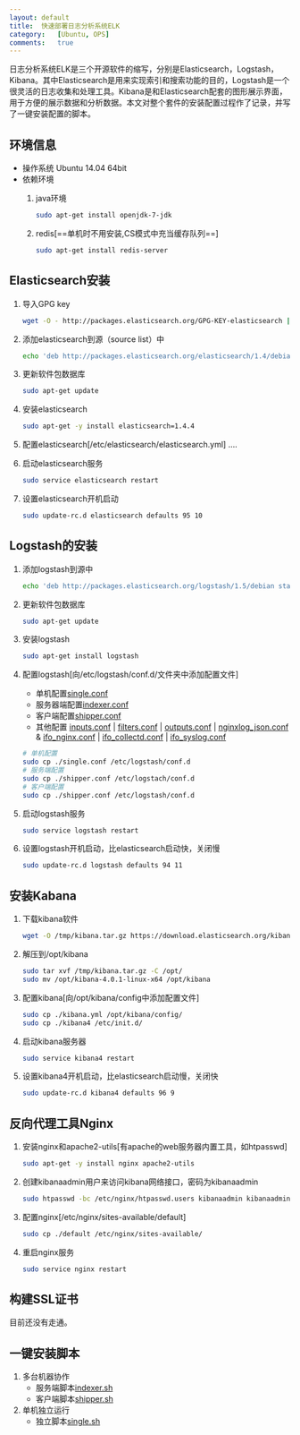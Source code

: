 ```yaml
---
layout:	default
title:	快速部署日志分析系统ELK
category:	[Ubuntu, OPS]
comments:	true
---
```

日志分析系统ELK是三个开源软件的缩写，分别是Elasticsearch，Logstash，Kibana。其中Elasticsearch是用来实现索引和搜索功能的目的，Logstash是一个很灵活的日志收集和处理工具。Kibana是和Elasticsearch配套的图形展示界面，用于方便的展示数据和分析数据。本文对整个套件的安装配置过程作了记录，并写了一键安装配置的脚本。


## 环境信息
* 操作系统 Ubuntu 14.04 64bit
* 依赖环境 
	1. java环境
	
		```bash
		sudo apt-get install openjdk-7-jdk
		```
	2. redis[==单机时不用安装,CS模式中充当缓存队列==]

		```bash
		sudo apt-get install redis-server
		```

## Elasticsearch安装
1. 导入GPG key
	
	```bash
	wget -O - http://packages.elasticsearch.org/GPG-KEY-elasticsearch | sudo apt-key add -
	```
2. 添加elasticsearch到源（source list）中

	```bash
	echo 'deb http://packages.elasticsearch.org/elasticsearch/1.4/debian stable main' | sudo tee /etc/apt/sources.list.d/elasticsearch.list
	```
3. 更新软件包数据库

	```bash
	sudo apt-get update
	```
4. 安装elasticsearch

	```bash
	sudo apt-get -y install elasticsearch=1.4.4
	```
5. 配置elasticsearch[/etc/elasticsearch/elasticsearch.yml]
	....

6. 启动elasticsearch服务

	```bash
	sudo service elasticsearch restart
	```
7. 设置elasticsearch开机启动

	```bash
	sudo update-rc.d elasticsearch defaults 95 10
	```

## Logstash的安装
1. 添加logstash到源中
	
	```bash
	echo 'deb http://packages.elasticsearch.org/logstash/1.5/debian stable main' | sudo tee /etc/apt/sources.list.d/logstash.list
	```
2. 更新软件包数据库

	```bash
	sudo apt-get update
	```
3. 安装logstash

	```bash
	sudo apt-get install logstash
	```
4. 配置logstash[向/etc/logstash/conf.d/文件夹中添加配置文件]
	* 单机配置[single.conf]({{site.baseurl}}/assets/attachs/single.conf.txt)
	* 服务器端配置[indexer.conf]({{site.baseurl}}/assets/attachs/indexer.conf.txt)
	* 客户端配置[shipper.conf]({{site.baseurl}}/assets/attachs/shipper.conf.txt)
	* 其他配置 [inputs.conf]({{site.baseurl}}/assets/attachs/inputs.conf.txt) | [filters.conf]({{site.baseurl}}/assets/attachs/filters.conf.txt) | [outputs.conf]({{site.baseurl}}/assets/attachs/outputs.conf.txt) | [nginxlog_json.conf]({{site.baseurl}}/assets/attachs/nginxlog_json.conf.txt) & [ifo_nginx.conf]({{site.baseurl}}/assets/attachs/ifo_nginx.conf.txt) | [ifo_collectd.conf]({{site.baseurl}}/assets/attachs/ifo_collectd.conf.txt) | [ifo_syslog.conf]({{site.baseurl}}/assets/attachs/ifo_syslog.conf.txt)

	```bash
	# 单机配置
	sudo cp ./single.conf /etc/logstash/conf.d
	# 服务端配置
	sudo cp ./shipper.conf /etc/logstach/conf.d
	# 客户端配置
	sudo cp ./shipper.conf /etc/logstash/conf.d
	```
5. 启动logstash服务

	```bash
	sudo service logstash restart
	```
6. 设置logstash开机启动，比elasticsearch启动快，关闭慢

	```bash
	sudo update-rc.d logstash defaults 94 11
	```
	
## 安装Kabana
1. 下载kibana软件
	
	```bash
	wget -O /tmp/kibana.tar.gz https://download.elasticsearch.org/kibana/kibana/    kibana-4.0.1-linux-x64.tar.gz
	```
2. 解压到/opt/kibana

	```bash
	sudo tar xvf /tmp/kibana.tar.gz -C /opt/
	sudo mv /opt/kibana-4.0.1-linux-x64 /opt/kibana
	```
3. 配置kibana[向/opt/kibana/config中添加配置文件]

	```bash
	sudo cp ./kibana.yml /opt/kibana/config/
	sudo cp ./kibana4 /etc/init.d/
	```
4. 启动kibana服务器
	
	```bash
	sudo service kibana4 restart
	```
5. 设置kibana4开机启动，比elasticsearch启动慢，关闭快

	```bash
	sudo update-rc.d kibana4 defaults 96 9
	```

## 反向代理工具Nginx
1. 安装nginx和apache2-utils[有apache的web服务器内置工具，如htpasswd]
	
	```bash
	sudo apt-get -y install nginx apache2-utils
	```
2. 创建kibanaadmin用户来访问kibana网络接口，密码为kibanaadmin

	```bash
	sudo htpasswd -bc /etc/nginx/htpasswd.users kibanaadmin kibanaadmin
	```
3. 配置nginx[/etc/nginx/sites-available/default]
	
	```bash
	sudo cp ./default /etc/nginx/sites-available/
	```
4. 重启nginx服务
	
	```bash
	sudo service nginx restart
	```

## 构建SSL证书
目前还没有走通。


## 一键安装脚本
1. 多台机器协作
	* 服务端脚本[indexer.sh]({{site.baseurl}}/assets/attachs/indexer.sh.txt)
	* 客户端脚本[shipper.sh]({{site.baseurl}}/assets/attachs/shipper.sh.txt)
2. 单机独立运行
	* 独立脚本[single.sh]({{site.baseurl}}/assets/attachs/single.sh.txt)












